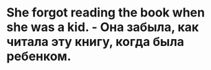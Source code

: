 # She forgot reading the book when she was a kid. - Она забыла, как читала эту книгу, когда была ребенком.
